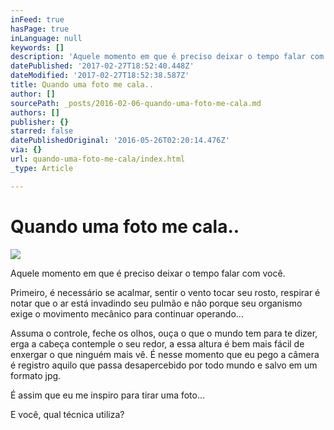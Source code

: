 ```yaml
---
inFeed: true
hasPage: true
inLanguage: null
keywords: []
description: 'Aquele momento em que é preciso deixar o tempo falar com você. '
datePublished: '2017-02-27T18:52:40.448Z'
dateModified: '2017-02-27T18:52:38.587Z'
title: Quando uma foto me cala..
author: []
sourcePath: _posts/2016-02-06-quando-uma-foto-me-cala.md
authors: []
publisher: {}
starred: false
datePublishedOriginal: '2016-05-26T02:20:14.476Z'
via: {}
url: quando-uma-foto-me-cala/index.html
_type: Article

---
```

# Quando uma foto me cala..
![](https://the-grid-user-content.s3-us-west-2.amazonaws.com/be4d99da-8140-440d-9f5d-22a992163b52.jpg)

Aquele momento em que é preciso deixar o tempo falar com você. 

Primeiro, é necessário se acalmar, sentir o vento tocar seu rosto, respirar é notar que o ar está invadindo seu pulmão e não porque seu organismo exige o movimento mecânico para continuar operando... 

Assuma o controle, feche os olhos, ouça o que o mundo tem para te dizer, erga a cabeça contemple o seu redor, a essa altura é bem mais fácil de enxergar o que ninguém mais vê. É nesse momento que eu pego a câmera é registro aquilo que passa desapercebido por todo mundo e salvo em um formato jpg. 

É assim que eu me inspiro para tirar uma foto... 

E você, qual técnica utiliza?